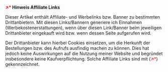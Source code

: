 **<span style="color: red;">↗*</span> Hinweis Affiliate Links**

Dieser Artikel enthält Affiliate- und Werbelinks bzw. Banner zu bestimmten Drittanbietern. Mit diesen Links/Bannern generiere ich Einnahmen (Werbekostenerstattungen), wenn über diesen Link/Banner beim jeweiligen Drittanbieter eingekauft wird bzw. wenn dessen Seite aufgerufen wird.

Der Drittanbieter kann hierbei Cookies einsetzen, um die Herkunft der Bestellungen bzw. des Aufrufs ausfindig machen zu können. Dies hat jedoch keine Auswirkungen auf die Nutzung meiner Website und begründet insbesondere keine Kaufverpflichtung. Solche Affiliate Links sind mit (<span style="color: red;">↗*</span>) gekennzeichnet.

[Amazon]: https://amzn.to/2NeZBMW "Wettys Amazon Affiliate Link"
[Nikon D750]: https://www.amazon.de/gp/product/B00NINZLKK/ref=as_li_qf_asin_il_tl?ie=UTF8&tag=wetty-21&creative=6742&linkCode=as2&creativeASIN=B00NINZLKK&linkId=80eb8b3f46e2a11c8c2b0ac46328af01 "Nikon D750 SLR-Digitalkamera (24,3 Megapixel, 8,1 cm (3,2 Zoll) Display, HDMI, USB 2.0) nur Gehäuse schwarz"
[Nikon Coolpix A]: https://www.amazon.de/gp/product/B00BPMIJOG/ref=as_li_qf_asin_il_tl?ie=UTF8&tag=wetty-21&creative=6742&linkCode=as2&creativeASIN=B00BPMIJOG&linkId=22ca256d1b4e85cd1935e20d26cad095 "Nikon Coolpix A Digitalkamera (16 Megapixel, 7,6 cm (3 Zoll) LCD-Display, 28mm Weitwinkelobjektiv, Lichtstärke 1:2,8, Full HD Video) titan silber"
[Nikon D7200]: https://amzn.to/2SAHVbO "Nikon D7200 SLR-Digitalkamera (24 Megapixel, 8 cm (3,2 Zoll) LCD-Display, Wi-Fi, NFC, Full-HD-Video) nur Kameragehäuse schwarz"
[Nikon Z6]: https://amzn.to/3LvTrAN "Nikon Z 6 Spiegellose Vollformat-Kamera (24,5 MP, 12 Bilder pro Sekunde, 5 Achsen-Bildstabilisator, OLED-Sucher mit 3,69 Millionen Bildpunkten, AF mit 273 Messfeldern, 4K UHD Video)"
[Nikon FTZ Adapter]: https://amzn.to/3koJs4r "NIKON FTZ Bajonettadapter"
[Tamron 150-600mm F/5-6.3 Di VC USD]: https://amzn.to/2Vnl1qt "Tamron SP 150-600mm F/5-6.3 Di VC USD Teleobjektiv für Nikon"
[Tamron SP 150-600mm F/5-6.3 Di VC USD G2]: https://amzn.to/3aq3aFo "Tamron SP 150-600mm F/5-6.3 Di VC USD G2"
[Tamron Tele-Converter 1.4x]: https://amzn.to/3bs4WY0 "Tamron Tele-Converter 1.4x"
[Tamron SP 15-30mm F/2.8 Di VC USD]: https://amzn.to/2StbrCg "Tamron SP 15-30mm Weitwinkel Objektiv F/2.8 Di VC USD für Nikon"
[Tamron SP 70-200mm F/2.8 Di VC USD G2]: https://amzn.to/2WmakpR "Tamron SP 70-200mm F/2.8 Di VC USD G2"
[Tamron SP 24-70mm F/2.8 Di VC USD G2]: https://amzn.to/3gIfGqI "Tamron SP 24-70mm F/2.8 Di VC USD G2"
[Samyang 14/2,8]: https://amzn.to/2GSIlsQ "Samyang 14/2,8 Objektiv DSLR Nikon F AE manueller Fokus automatischer Blendenring Fotoobjektiv, Weitwinkelobjektiv schwarz"
[Nikon 50 mm/F 1.4 G]: https://amzn.to/2CO3S1J "Nikon 50 mm/F 1.4 G Objektiv"
[Nikon 35 mm/F 1.8 G]: https://amzn.to/3tX2hz3 "Nikon AF-S Nikkor 35mm 1:1.8G ED Objektiv"
[Nikon AF-S Nikkor 18-35mm 1:3,5-4,5G ED]: https://amzn.to/2GUCoeQ "Nikon AF-S Nikkor 18-35mm 1:3,5-4,5G ED Objektiv"
[Nikon Z 24-70 mm f/4 S]: https://amzn.to/3An0CbY "Nikon Nikkor Z 24-70 mm f/4 S"
[Novoflex TrioPod A2840]: https://amzn.to/2H1pNa2 "Novoflex TrioPod A2840 Professionelles Dreibeinstativ mit 4-Segment-Aluminiumbeinen und 151 cm Arbeitshöhe - Made in Germany"
[Lowepro Pro Runner 450 AW]: https://amzn.to/2GSv3g0 "Lowepro Pro Runner 450 AW SLR-Kamerarucksack (für SLR, Zubehör und 17-Zoll-Notebook) schwarz"
[Lightroom]: https://amzn.to/2RTl64T "Adobe Lightroom"
[Topaz Labs]: https://topazlabs.com/ "Topaz Labs"
[DeNoise AI]: https://topazlabs.com/denoise-ai-2/ "DeNoise AI von Topaz Labs"
[Sharpen AI]: https://topazlabs.com/sharpen-ai/ "Sharpen AI von Topaz Labs"
[Topaz Labs Affiliate Link]: http://topazlabs.refr.cc/thomaswetterer "Topaz Labs Affiliate Link von Thomas Wetterer"
[KAISER slimlite plano]: https://amzn.to/3bmnSde "KAISER slimlite plano Leuchtplatte"
[Fomapan 200]: https://amzn.to/30hdixw "Fomapan 200 ASA Black und White 35 mm Film 36 Aufnahmen"
[Fomapan 200 Rollfilm 120]: https://amzn.to/3kSnHJS "Fomapan, Rollfilm 120, Schwarzweiß, 200 ASA"
